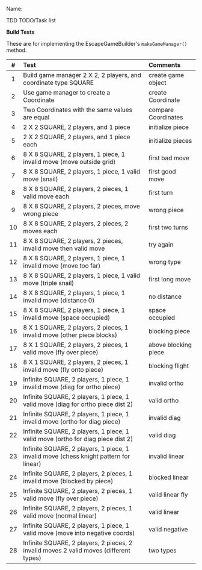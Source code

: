 Name:

TDD TODO/Task list

**Build Tests**

These are for implementing the EscapeGameBuilder's `makeGameManager()` method.

| **#** | Test                                                                                    | Comments             |
| :---------: | :-------------------------------------------------------------------------------------- | :------------------- |
|      1      | Build game manager 2 X 2, 2 players, and coordinate type SQUARE                         | create game object   |
|      2      | Use game manager to create a Coordinate                                                 | create Coordinate    |
|      3      | Two Coordinates with the same values are equal                                          | compare Coordinates  |
|      4      | 2 X 2 SQUARE, 2 players, and 1 piece                                                    | initialize piece     |
|      5      | 2 X 2 SQUARE, 2 players, and 1 piece each                                               | initialize pieces    |
|      6      | 8 X 8 SQUARE, 2 players, 1 piece, 1 invalid move (move outside grid)                   | first bad move       |
|      7      | 8 X 8 SQUARE, 2 players, 1 piece, 1 valid move (snail)                                  | first good move      |
|      8      | 8 X 8 SQUARE, 2 players, 2 pieces, 1 valid move each                                    | first turn           |
|      9      | 8 X 8 SQUARE, 2 players, 2 pieces, move wrong piece                                     | wrong piece          |
|     10     | 8 X 8 SQUARE, 2 players, 2 pieces, 2 moves each                                         | first two turns      |
|     11     | 8 X 8 SQUARE, 2 players, 2 pieces, invalid move then valid move                         | try again            |
|     12     | 8 X 8 SQUARE, 2 players, 1 piece, 1 invalid move (move too far)                         | wrong type           |
|     13     | 8 X 8 SQUARE, 2 players, 1 piece, 1 valid move (triple snail)                           | first long move      |
|     14     | 8 X 8 SQUARE, 2 players, 1 piece, 1 invalid move (distance 0)                           | no distance          |
|     15     | 8 X 8 SQUARE, 2 players, 1 piece, 1 invalid move (space occupied)                       | space occupied       |
|     16     | 8 X 1 SQUARE, 2 players, 2 pieces, 1 invalid move (other piece blocks)                  | blocking piece       |
|     17     | 8 X 1 SQUARE, 2 players, 2 pieces, 1 valid move (fly over piece)                        | above blocking piece |
|     18     | 8 X 1 SQUARE, 2 players, 2 pieces, 1 invalid move (fly onto piece)                      | blocking flight      |
|     19     | Infinite SQUARE, 2 players, 1 piece, 1 invalid move (diag for ortho piece)              | invalid ortho        |
|     20     | Infinite SQUARE, 2 players, 1 piece, 1 valid move (diag for ortho piece dist 2)        | valid ortho          |
|     21     | Infinite SQUARE, 2 players, 1 piece, 1 invalid move (ortho for diag piece)             | invalid diag         |
|     22     | Infinite SQUARE, 2 players, 1 piece, 1 valid move (ortho for diag piece dist 2)       | valid diag           |
|     23     | Infinite SQUARE, 2 players, 1 piece, 1 invalid move (chess knight pattern for linear)  | invalid linear       |
|     24     | Infinite SQUARE, 2 players, 2 pieces, 1 invalid move (blocked by piece)                | blocked linear       |
|     25     | Infinite SQUARE, 2 players, 2 pieces, 1 valid move (fly over piece)                    | valid linear fly     |
|     26     | Infinite SQUARE, 2 players, 2 pieces, 1 valid move (normal linear)                     | valid linear         |
|     27     | Infinite SQUARE, 2 players, 1 piece, 1 valid move (move into negative coords)         | valid negative       |
|     28     | Infinite SQUARE, 2 players, 2 pieces, 2 invalid moves 2 valid moves (different types) | two types            |
